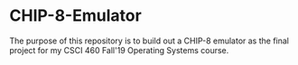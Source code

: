 # CHIP-8-Emulator
The purpose of this repository is to build out a CHIP-8 emulator as the final project for my CSCI 460 Fall'19 Operating Systems course.
